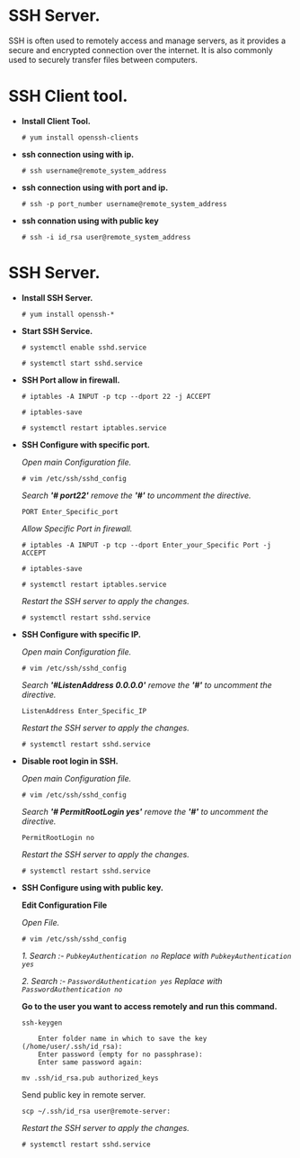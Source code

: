 # SSH Server.
SSH is often used to remotely access and manage servers, as it provides a secure and encrypted connection over the internet. It is also commonly used to securely transfer files between computers.

# SSH Client tool.

-   **Install Client Tool.**
    ```
    # yum install openssh-clients
    ```
-   **ssh connection using with ip.**
    ```
    # ssh username@remote_system_address
    ```
-   **ssh connection using with port and ip.**
    ```
    # ssh -p port_number username@remote_system_address
    ```
-   **ssh connation using with public key**
    ```
    # ssh -i id_rsa user@remote_system_address
    ```

# SSH Server.

-   **Install SSH Server.**
    ```
    # yum install openssh-*
    ```
-   **Start SSH Service.**
    ```
    # systemctl enable sshd.service
    ```
    ```
    # systemctl start sshd.service
    ```
-   **SSH Port allow in firewall.**
    ```
    # iptables -A INPUT -p tcp --dport 22 -j ACCEPT
    ```
    ```
    # iptables-save
    ```
    ```
    # systemctl restart iptables.service
    ```
-   **SSH Configure with specific port.**

    *Open main Configuration file.*
    ```
    # vim /etc/ssh/sshd_config
    ```
    *Search **'# port22'** remove the **'#'** to uncomment the directive.*
    ```
    PORT Enter_Specific_port
    ```
    *Allow Specific Port in firewall.*
    ```
    # iptables -A INPUT -p tcp --dport Enter_your_Specific Port -j ACCEPT
    ```
    ```
    # iptables-save
    ```
    ```
    # systemctl restart iptables.service
    ```
    *Restart the SSH server to apply the changes.*
    ```
    # systemctl restart sshd.service
    ```
-   **SSH Configure with specific IP.**

    *Open main Configuration file.*
    ```
    # vim /etc/ssh/sshd_config
    ```
    *Search **'#ListenAddress 0.0.0.0'** remove the **'#'** to uncomment the directive.*
    ```
    ListenAddress Enter_Specific_IP
    ```
    *Restart the SSH server to apply the changes.*
    ```
    # systemctl restart sshd.service
    ```
-   **Disable root login in SSH.**

    *Open main Configuration file.*
    ```
    # vim /etc/ssh/sshd_config
    ```
    *Search **'# PermitRootLogin yes'** remove the **'#'** to uncomment the directive.*
    ```
    PermitRootLogin no
    ```
    *Restart the SSH server to apply the changes.*
    ```
    # systemctl restart sshd.service
    ```
-   **SSH Configure using with public key.**
    
    **Edit Configuration File**

    *Open File.*
    ```
    # vim /etc/ssh/sshd_config
    ```

    *1. Search :- ```PubkeyAuthentication no``` Replace with ```PubkeyAuthentication yes```*
    
    *2. Search :- ```PasswordAuthentication yes``` Replace with ```PasswordAuthentication no```*

    **Go to the user you want to access remotely and run this command.**
    ```
    ssh-keygen
    ```
            Enter folder name in which to save the key (/home/user/.ssh/id_rsa):
            Enter password (empty for no passphrase):
            Enter same password again:
    ```
    mv .ssh/id_rsa.pub authorized_keys
    ```
    Send public key in remote server.
    ```
    scp ~/.ssh/id_rsa user@remote-server:
    ```
    *Restart the SSH server to apply the changes.*
    ```
    # systemctl restart sshd.service
    ```
